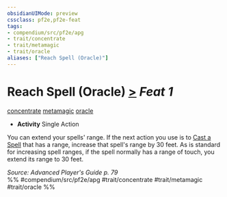 ```yaml
---
obsidianUIMode: preview
cssclass: pf2e,pf2e-feat
tags:
- compendium/src/pf2e/apg
- trait/concentrate
- trait/metamagic
- trait/oracle
aliases: ["Reach Spell (Oracle)"]
---
```

# Reach Spell (Oracle)  [>](/rules/core-rulebook/chapter-9-playing-the-game.md#Actions "Single Action") *Feat 1*  
[concentrate](/rules/traits/concentrate.md)  [metamagic](/rules/traits/metamagic.md)  [oracle](/rules/traits/oracle-apg.md)  

- **Activity** Single Action

You can extend your spells' range. If the next action you use is to [Cast a Spell](/rules/actions/cast-a-spell.md) that has a range, increase that spell's range by 30 feet. As is standard for increasing spell ranges, if the spell normally has a range of touch, you extend its range to 30 feet.

*Source: Advanced Player's Guide p. 79*  
%% #compendium/src/pf2e/apg #trait/concentrate #trait/metamagic #trait/oracle %%
